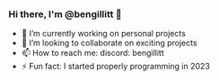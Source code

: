 ### Hi there, I'm @bengillitt 👋

<!--
**bengillitt/bengillitt** is a ✨ _special_ ✨ repository because its `README.md` (this file) appears on your GitHub profile.

Here are some ideas to get you started:

- 🔭 I’m currently working on ...
- 🌱 I’m currently learning ...
- 👯 I’m looking to collaborate on ...
- 🤔 I’m looking for help with ...
- 💬 Ask me about ...
- 📫 How to reach me: ...
- 😄 Pronouns: ...
- ⚡ Fun fact: ...
-->

- 🔭 I’m currently working on personal projects
- 👯 I’m looking to collaborate on exciting projects
- 📫 How to reach me: discord: bengillitt
- ⚡ Fun fact: I started properly programming in 2023
